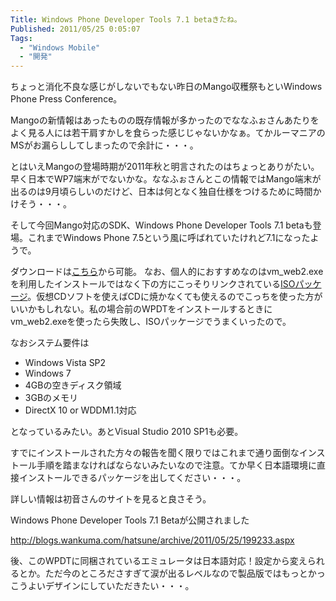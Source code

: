 ```yaml
---
Title: Windows Phone Developer Tools 7.1 betaきたね。
Published: 2011/05/25 0:05:07
Tags:
  - "Windows Mobile"
  - "開発"
---
```

ちょっと消化不良な感じがしないでもない昨日のMango収穫祭もといWindows Phone Press Conference。

Mangoの新情報はあったものの既存情報が多かったのでななふぉさんあたりをよく見る人には若干肩すかしを食らった感じじゃないかなぁ。てかルーマニアのMSがお漏らししてしまったので余計に・・・。

とはいえMangoの登場時期が2011年秋と明言されたのはちょっとありがたい。早く日本でWP7端末がでないかな。ななふぉさんとこの情報ではMango端末が出るのは9月頃らしいのだけど、日本は何となく独自仕様をつけるために時間かけそう・・・。

そして今回Mango対応のSDK、Windows Phone Developer Tools 7.1 betaも登場。これまでWindows Phone 7.5という風に呼ばれていたけれど7.1になったようで。

ダウンロードは[こちら](http://www.microsoft.com/downloads/en/details.aspx?FamilyID=77586864-ab15-40e1-bc38-713a95a56a05)から可能。 なお、個人的におすすめなのはvm_web2.exeを利用したインストールではなく下の方にこっそりリンクされている[ISOパッケージ](http://go.microsoft.com/fwlink/?LinkID=219401)。仮想CDソフトを使えばCDに焼かなくても使えるのでこっちを使った方がいいかもしれない。私の場合前のWPDTをインストールするときにvm_web2.exeを使ったら失敗し、ISOパッケージでうまくいったので。

なおシステム要件は

- Windows Vista SP2
- Windows 7
- 4GBの空きディスク領域
- 3GBのメモリ
- DirectX 10 or WDDM1.1対応

となっているみたい。あとVisual Studio 2010 SP1も必要。

すでにインストールされた方々の報告を聞く限りではこれまで通り面倒なインストール手順を踏まなければならないみたいなので注意。てか早く日本語環境に直接インストールできるパッケージを出してください・・・。

詳しい情報は初音さんのサイトを見ると良さそう。

Windows Phone Developer Tools 7.1 Betaが公開されました

http://blogs.wankuma.com/hatsune/archive/2011/05/25/199233.aspx

後、このWPDTに同梱されているエミュレータは日本語対応！設定から変えられるとか。ただ今のところださすぎて涙が出るレベルなので製品版ではもっとかっこうよいデザインにしていただきたい・・・。
